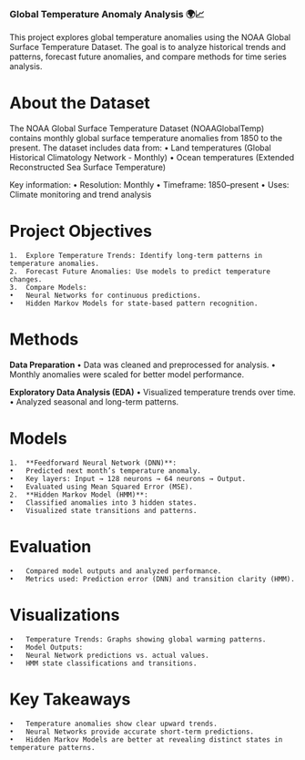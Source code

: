 ### Global Temperature Anomaly Analysis 🌍📈

This project explores global temperature anomalies using the NOAA Global Surface Temperature Dataset. The goal is to analyze historical trends and patterns, forecast future anomalies, and compare methods for time series analysis.

# About the Dataset

The NOAA Global Surface Temperature Dataset (NOAAGlobalTemp) contains monthly global surface temperature anomalies from 1850 to the present. The dataset includes data from:
	•	Land temperatures (Global Historical Climatology Network - Monthly)
	•	Ocean temperatures (Extended Reconstructed Sea Surface Temperature)

Key information:
	•	Resolution: Monthly
	•	Timeframe: 1850–present
	•	Uses: Climate monitoring and trend analysis

# Project Objectives
	1.	Explore Temperature Trends: Identify long-term patterns in temperature anomalies.
	2.	Forecast Future Anomalies: Use models to predict temperature changes.
	3.	Compare Models:
	•	Neural Networks for continuous predictions.
	•	Hidden Markov Models for state-based pattern recognition.

# Methods

**Data Preparation**
	•	Data was cleaned and preprocessed for analysis.
	•	Monthly anomalies were scaled for better model performance.

**Exploratory Data Analysis (EDA)**
	•	Visualized temperature trends over time.
	•	Analyzed seasonal and long-term patterns.

# Models
	1.	**Feedforward Neural Network (DNN)**:
	•	Predicted next month’s temperature anomaly.
	•	Key layers: Input → 128 neurons → 64 neurons → Output.
	•	Evaluated using Mean Squared Error (MSE).
	2.	**Hidden Markov Model (HMM)**:
	•	Classified anomalies into 3 hidden states.
	•	Visualized state transitions and patterns.

# Evaluation
	•	Compared model outputs and analyzed performance.
	•	Metrics used: Prediction error (DNN) and transition clarity (HMM).

# Visualizations
	•	Temperature Trends: Graphs showing global warming patterns.
	•	Model Outputs:
	•	Neural Network predictions vs. actual values.
	•	HMM state classifications and transitions.

# Key Takeaways
	•	Temperature anomalies show clear upward trends.
	•	Neural Networks provide accurate short-term predictions.
	•	Hidden Markov Models are better at revealing distinct states in temperature patterns.
